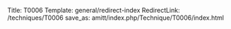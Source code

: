 Title: T0006
Template: general/redirect-index
RedirectLink: /techniques/T0006
save_as: amitt/index.php/Technique/T0006/index.html